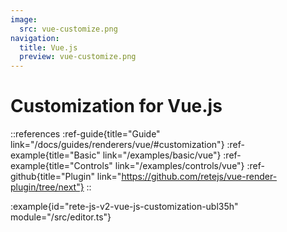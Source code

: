 ```yaml
---
image:
  src: vue-customize.png
navigation:
  title: Vue.js
  preview: vue-customize.png
---
```


# Customization for Vue.js

::references
:ref-guide{title="Guide" link="/docs/guides/renderers/vue/#customization"}
:ref-example{title="Basic" link="/examples/basic/vue"}
:ref-example{title="Controls" link="/examples/controls/vue"}
:ref-github{title="Plugin" link="https://github.com/retejs/vue-render-plugin/tree/next"}
::

:example{id="rete-js-v2-vue-js-customization-ubl35h" module="/src/editor.ts"}

